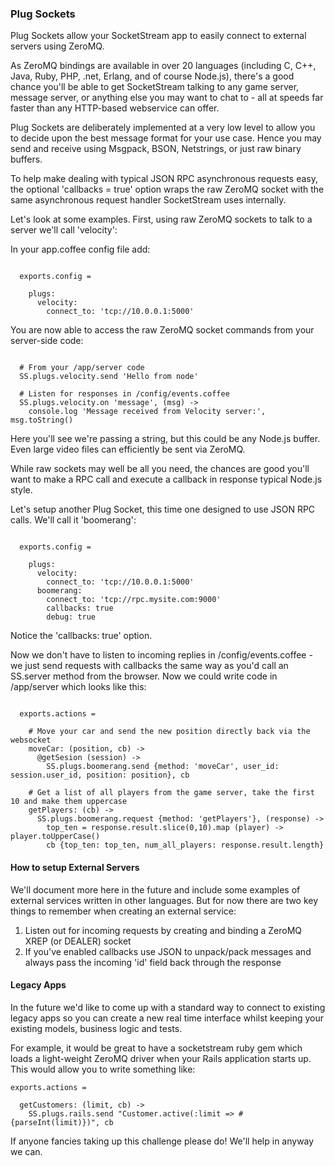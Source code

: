 ### Plug Sockets

Plug Sockets allow your SocketStream app to easily connect to external servers using ZeroMQ.

As ZeroMQ bindings are available in over 20 languages (including C, C++, Java, Ruby, PHP, .net, Erlang, and of course Node.js), there's a good chance you'll be able to get SocketStream talking to any game server, message server, or anything else you may want to chat to - all at speeds far faster than any HTTP-based webservice can offer.

Plug Sockets are deliberately implemented at a very low level to allow you to decide upon the best message format for your use case. Hence you may send and receive using Msgpack, BSON, Netstrings, or just raw binary buffers.

To help make dealing with typical JSON RPC asynchronous requests easy, the optional 'callbacks = true' option wraps the raw ZeroMQ socket with the same asynchronous request handler SocketStream uses internally.

Let's look at some examples. First, using raw ZeroMQ sockets to talk to a server we'll call 'velocity':

In your app.coffee config file add:

``` coffee-script

  exports.config =

    plugs:
      velocity:
        connect_to: 'tcp://10.0.0.1:5000'
```

You are now able to access the raw ZeroMQ socket commands from your server-side code:

``` coffee-script

  # From your /app/server code
  SS.plugs.velocity.send 'Hello from node'

  # Listen for responses in /config/events.coffee
  SS.plugs.velocity.on 'message', (msg) ->
    console.log 'Message received from Velocity server:', msg.toString()
```

Here you'll see we're passing a string, but this could be any Node.js buffer. Even large video files can efficiently be sent via ZeroMQ.

While raw sockets may well be all you need, the chances are good you'll want to make a RPC call and execute a callback in response typical Node.js style.

Let's setup another Plug Socket, this time one designed to use JSON RPC calls. We'll call it 'boomerang':

``` coffee-script

  exports.config =

    plugs:
      velocity:
        connect_to: 'tcp://10.0.0.1:5000'
      boomerang:
        connect_to: 'tcp://rpc.mysite.com:9000'
        callbacks: true
        debug: true
```

Notice the 'callbacks: true' option.

Now we don't have to listen to incoming replies in /config/events.coffee - we just send requests with callbacks the same way as you'd call an SS.server method from the browser. Now we could write code in /app/server which looks like this:

``` coffee-script

  exports.actions =

    # Move your car and send the new position directly back via the websocket
    moveCar: (position, cb) ->
      @getSesion (session) ->
        SS.plugs.boomerang.send {method: 'moveCar', user_id: session.user_id, position: position}, cb

    # Get a list of all players from the game server, take the first 10 and make them uppercase
    getPlayers: (cb) ->
      SS.plugs.boomerang.request {method: 'getPlayers'}, (response) ->
        top_ten = response.result.slice(0,10).map (player) -> player.toUpperCase()
        cb {top_ten: top_ten, num_all_players: response.result.length}
```

#### How to setup External Servers

We'll document more here in the future and include some examples of external services written in other languages. But for now there are two key things to remember when creating an external service:

  1. Listen out for incoming requests by creating and binding a ZeroMQ XREP (or DEALER) socket
  2. If you've enabled callbacks use JSON to unpack/pack messages and always pass the incoming 'id' field back through the response


#### Legacy Apps

In the future we'd like to come up with a standard way to connect to existing legacy apps so you can create a new real time interface whilst keeping your existing models, business logic and tests.

For example, it would be great to have a socketstream ruby gem which loads a light-weight ZeroMQ driver when your Rails application starts up. This would allow you to write something like:

``` coffee-script
exports.actions = 

  getCustomers: (limit, cb) ->
    SS.plugs.rails.send "Customer.active(:limit => #{parseInt(limit)})", cb
```

If anyone fancies taking up this challenge please do! We'll help in anyway we can.
